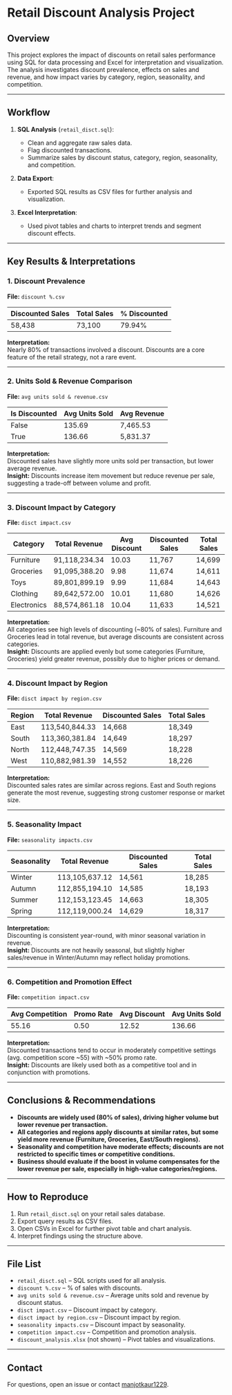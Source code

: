 # Retail Discount Analysis Project

## Overview

This project explores the impact of discounts on retail sales performance using SQL for data processing and Excel for interpretation and visualization. The analysis investigates discount prevalence, effects on sales and revenue, and how impact varies by category, region, seasonality, and competition.

---

## Workflow

1. **SQL Analysis** (`retail_disct.sql`):
   - Clean and aggregate raw sales data.
   - Flag discounted transactions.
   - Summarize sales by discount status, category, region, seasonality, and competition.

2. **Data Export**:
   - Exported SQL results as CSV files for further analysis and visualization.

3. **Excel Interpretation**:
   - Used pivot tables and charts to interpret trends and segment discount effects.

---

## Key Results & Interpretations

### 1. **Discount Prevalence**
**File:** `discount %.csv`

| Discounted Sales | Total Sales | % Discounted |
|------------------|-------------|--------------|
| 58,438           | 73,100      | 79.94%       |

**Interpretation:**  
Nearly 80% of transactions involved a discount. Discounts are a core feature of the retail strategy, not a rare event.

---

### 2. **Units Sold & Revenue Comparison**
**File:** `avg units sold & revenue.csv`

| Is Discounted | Avg Units Sold | Avg Revenue |
|---------------|---------------|-------------|
| False         | 135.69        | 7,465.53    |
| True          | 136.66        | 5,831.37    |

**Interpretation:**  
Discounted sales have slightly more units sold per transaction, but lower average revenue.  
**Insight:** Discounts increase item movement but reduce revenue per sale, suggesting a trade-off between volume and profit.

---

### 3. **Discount Impact by Category**
**File:** `disct impact.csv`

| Category     | Total Revenue   | Avg Discount | Discounted Sales | Total Sales |
|--------------|----------------|--------------|------------------|-------------|
| Furniture    | 91,118,234.34  | 10.03        | 11,767           | 14,699      |
| Groceries    | 91,095,388.20  | 9.98         | 11,674           | 14,611      |
| Toys         | 89,801,899.19  | 9.99         | 11,684           | 14,643      |
| Clothing     | 89,642,572.00  | 10.01        | 11,680           | 14,626      |
| Electronics  | 88,574,861.18  | 10.04        | 11,633           | 14,521      |

**Interpretation:**  
All categories see high levels of discounting (~80% of sales). Furniture and Groceries lead in total revenue, but average discounts are consistent across categories.  
**Insight:** Discounts are applied evenly but some categories (Furniture, Groceries) yield greater revenue, possibly due to higher prices or demand.

---

### 4. **Discount Impact by Region**
**File:** `disct impact by region.csv`

| Region | Total Revenue    | Discounted Sales | Total Sales |
|--------|------------------|------------------|-------------|
| East   | 113,540,844.33   | 14,668           | 18,349      |
| South  | 113,360,381.84   | 14,649           | 18,297      |
| North  | 112,448,747.35   | 14,569           | 18,228      |
| West   | 110,882,981.39   | 14,552           | 18,226      |

**Interpretation:**  
Discounted sales rates are similar across regions. East and South regions generate the most revenue, suggesting strong customer response or market size.

---

### 5. **Seasonality Impact**
**File:** `seasonality impacts.csv`

| Seasonality | Total Revenue     | Discounted Sales | Total Sales |
|-------------|------------------|------------------|-------------|
| Winter      | 113,105,637.12   | 14,561           | 18,285      |
| Autumn      | 112,855,194.10   | 14,585           | 18,193      |
| Summer      | 112,153,123.45   | 14,663           | 18,305      |
| Spring      | 112,119,000.24   | 14,629           | 18,317      |

**Interpretation:**  
Discounting is consistent year-round, with minor seasonal variation in revenue.  
**Insight:** Discounts are not heavily seasonal, but slightly higher sales/revenue in Winter/Autumn may reflect holiday promotions.

---

### 6. **Competition and Promotion Effect**
**File:** `competition impact.csv`

| Avg Competition | Promo Rate | Avg Discount | Avg Units Sold |
|-----------------|-----------|--------------|----------------|
| 55.16           | 0.50      | 12.52        | 136.66         |

**Interpretation:**  
Discounted transactions tend to occur in moderately competitive settings (avg. competition score ~55) with ~50% promo rate.  
**Insight:** Discounts are likely used both as a competitive tool and in conjunction with promotions.

---

## Conclusions & Recommendations

- **Discounts are widely used (80% of sales), driving higher volume but lower revenue per transaction.**
- **All categories and regions apply discounts at similar rates, but some yield more revenue (Furniture, Groceries, East/South regions).**
- **Seasonality and competition have moderate effects; discounts are not restricted to specific times or competitive conditions.**
- **Business should evaluate if the boost in volume compensates for the lower revenue per sale, especially in high-value categories/regions.**

---

## How to Reproduce

1. Run `retail_disct.sql` on your retail sales database.
2. Export query results as CSV files.
3. Open CSVs in Excel for further pivot table and chart analysis.
4. Interpret findings using the structure above.

---

## File List

- `retail_disct.sql` – SQL scripts used for all analysis.
- `discount %.csv` – % of sales with discounts.
- `avg units sold & revenue.csv` – Average units sold and revenue by discount status.
- `disct impact.csv` – Discount impact by category.
- `disct impact by region.csv` – Discount impact by region.
- `seasonality impacts.csv` – Discount impact by seasonality.
- `competition impact.csv` – Competition and promotion analysis.
- `discount_analysis.xlsx` (not shown) – Pivot tables and visualizations.

---

## Contact

For questions, open an issue or contact [manjotkaur1229](https://github.com/manjotkaur1229).
